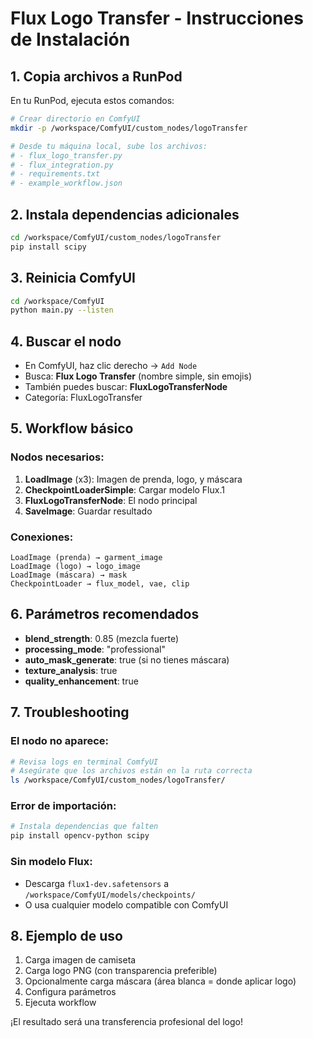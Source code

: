 # Flux Logo Transfer - Instrucciones de Instalación

## 1. Copia archivos a RunPod

En tu RunPod, ejecuta estos comandos:

```bash
# Crear directorio en ComfyUI
mkdir -p /workspace/ComfyUI/custom_nodes/logoTransfer

# Desde tu máquina local, sube los archivos:
# - flux_logo_transfer.py
# - flux_integration.py  
# - requirements.txt
# - example_workflow.json
```

## 2. Instala dependencias adicionales

```bash
cd /workspace/ComfyUI/custom_nodes/logoTransfer
pip install scipy
```

## 3. Reinicia ComfyUI

```bash
cd /workspace/ComfyUI
python main.py --listen
```

## 4. Buscar el nodo

- En ComfyUI, haz clic derecho → `Add Node` 
- Busca: **Flux Logo Transfer** (nombre simple, sin emojis)
- También puedes buscar: **FluxLogoTransferNode**
- Categoría: FluxLogoTransfer

## 5. Workflow básico

### Nodos necesarios:
1. **LoadImage** (x3): Imagen de prenda, logo, y máscara
2. **CheckpointLoaderSimple**: Cargar modelo Flux.1
3. **FluxLogoTransferNode**: El nodo principal
4. **SaveImage**: Guardar resultado

### Conexiones:
```
LoadImage (prenda) → garment_image
LoadImage (logo) → logo_image  
LoadImage (máscara) → mask
CheckpointLoader → flux_model, vae, clip
```

## 6. Parámetros recomendados

- **blend_strength**: 0.85 (mezcla fuerte)
- **processing_mode**: "professional" 
- **auto_mask_generate**: true (si no tienes máscara)
- **texture_analysis**: true
- **quality_enhancement**: true

## 7. Troubleshooting

### El nodo no aparece:
```bash
# Revisa logs en terminal ComfyUI
# Asegúrate que los archivos están en la ruta correcta
ls /workspace/ComfyUI/custom_nodes/logoTransfer/
```

### Error de importación:
```bash
# Instala dependencias que falten
pip install opencv-python scipy
```

### Sin modelo Flux:
- Descarga `flux1-dev.safetensors` a `/workspace/ComfyUI/models/checkpoints/`
- O usa cualquier modelo compatible con ComfyUI

## 8. Ejemplo de uso

1. Carga imagen de camiseta
2. Carga logo PNG (con transparencia preferible)
3. Opcionalmente carga máscara (área blanca = donde aplicar logo)
4. Configura parámetros
5. Ejecuta workflow

¡El resultado será una transferencia profesional del logo!